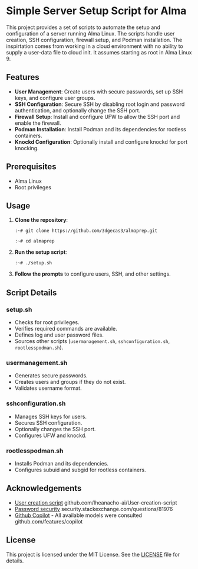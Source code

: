 # Simple Server Setup Script for Alma

This project provides a set of scripts to automate the setup and configuration of a server running Alma Linux. The scripts handle user creation, SSH configuration, firewall setup, and Podman installation. The inspirtation comes from working in a cloud environment with no ability to supply a user-data file to cloud init. It assumes starting as root in Alma Linux 9.

## Features

- **User Management**: Create users with secure passwords, set up SSH keys, and configure user groups.
- **SSH Configuration**: Secure SSH by disabling root login and password authentication, and optionally change the SSH port.
- **Firewall Setup**: Install and configure UFW to allow the SSH port and enable the firewall.
- **Podman Installation**: Install Podman and its dependencies for rootless containers.
- **Knockd Configuration**: Optionally install and configure knockd for port knocking.

## Prerequisites

- Alma Linux
- Root privileges

## Usage

1. **Clone the repository**:
    ```
    :~# git clone https://github.com/3dgecas3/almaprep.git
    ```

    ```
    :~# cd almaprep
    ```

2. **Run the setup script**:
    ```
    :~# ./setup.sh
    ```

3. **Follow the prompts** to configure users, SSH, and other settings.

## Script Details

### setup.sh

- Checks for root privileges.
- Verifies required commands are available.
- Defines log and user password files.
- Sources other scripts (`usermanagement.sh`, `sshconfiguration.sh`, `rootlesspodman.sh`).

### usermanagement.sh

- Generates secure passwords.
- Creates users and groups if they do not exist.
- Validates username format.

### sshconfiguration.sh

- Manages SSH keys for users.
- Secures SSH configuration.
- Optionally changes the SSH port.
- Configures UFW and knockd.

### rootlesspodman.sh

- Installs Podman and its dependencies.
- Configures subuid and subgid for rootless containers.

## Acknowledgements

- [User creation script](https://github.com/Iheanacho-ai/User-creation-script/blob/main/create_users.sh)
github.com/Iheanacho-ai/User-creation-script
- [Password security](https://security.stackexchange.com/questions/81976/is-this-a-secure-way-to-generate-passwords-at-the-command-line)
security.stackexchange.com/questions/81976
- [Github Copilot](https://github.com/features/copilot) - All available models were consulted
github.com/features/copilot

## License

This project is licensed under the MIT License. See the [LICENSE](LICENSE) file for details.